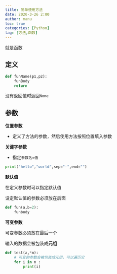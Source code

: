 ```yaml
---
title: 简单使用方法
date: 2020-3-26 2:00
author: manu
toc: true
categories: [Python]
tag: [方法,函数]
---
```


 就是函数

<!-- more -->

## 定义

```python
def funName(p1,p2):
	funBody
    return  
```

没有返回值时返回`None`

## 参数

**位置参数**

- 定义了方法的参数，然后使用方法按照位置填入参数

**关键字参数**

- 指定`参数名=值`

```python
print("hello","world",sep="-",end="")
```

**默认值**

在定义参数时可以指定默认值

设定默认值的参数必须放在后面

```python
def fun(a,b=2):
	funbody
```

**可变参数**

可变参数必须放在最后一个

输入的数据会被包装成**元组**

```python
def test(a,*n):
	# 可变的参数会被包装成元组，可以遍历它
	for i in n :
		print(i)
```

